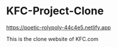 # KFC-Project-Clone
https://poetic-rolypoly-44c4e5.netlify.app

This is the clone website of KFC.com
